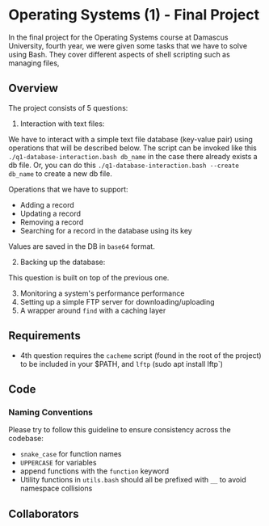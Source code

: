 # Operating Systems (1) - Final Project

In the final project for the Operating Systems course at Damascus University, fourth year, we were given some tasks that we have to solve using Bash. They cover different aspects of shell scripting such as managing files,

## Overview

The project consists of 5 questions:

1. Interaction with text files:

We have to interact with a simple text file database (key-value pair) using operations that will be described below. The script can be invoked like this `./q1-database-interaction.bash db_name` in the case there already exists a db file. Or, you can do this `./q1-database-interaction.bash --create db_name` to create a new db file.

Operations that we have to support:

-   Adding a record
-   Updating a record
-   Removing a record
-   Searching for a record in the database using its key

Values are saved in the DB in `base64` format.

2. Backing up the database:

This question is built on top of the previous one.

3. Monitoring a system's performance performance
4. Setting up a simple FTP server for downloading/uploading
5. A wrapper around `find` with a caching layer

## Requirements

-   4th question requires the `cacheme` script (found in the root of the project) to be included in your $PATH, and `lftp` (sudo apt install lftp`)

## Code

### Naming Conventions

Please try to follow this guideline to ensure consistency across the codebase:

-   `snake_case` for function names
-   `UPPERCASE` for variables
-   append functions with the `function` keyword
-   Utility functions in `utils.bash` should all be prefixed with `__` to avoid namespace collisions

## Collaborators
